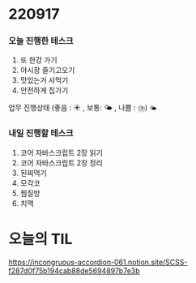 # 220917

### 오늘 진행한 테스크

1. 또 한강 가기
2. 야시장 즐기고오기
3. 맛있는거 사먹기
4. 안전하게 집가기

업무 진행상태 (좋음 : ☀ , 보통: 🌤 , 나쁨 : ⛈)
`🌤`

### 내일 진행할 테스크

1. 코어 자바스크립트 2장 읽기
2. 코어 자바스크립트 2장 정리
3. 된찌먹기
4. 모각코
5. 찜질방
6. 치맥

# 오늘의 TIL

https://incongruous-accordion-061.notion.site/SCSS-f287d0f75b194cab88de5694897b7e3b
